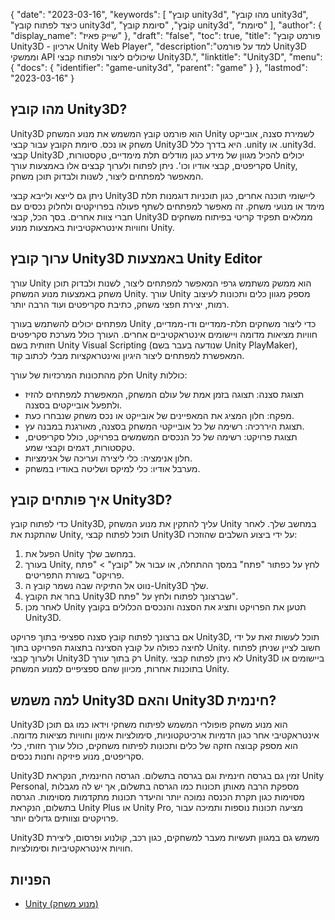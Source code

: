 {
"date": "2023-03-16",
  "keywords": [
"קובץ unity3d",
"מהו קובץ unity3d",
"כיצד לפתוח קובץ unity3d",
"קוֹבֶץ",
"סיומת קובץ unity3d",
"סיומת"
],
  "author": {
"display_name": "שייק פאיז"
},
"draft": "false",
"toc": true,
"title": "פורמט קובץ Unity3D - ארכיון Unity Web Player",
  "description":"למד על פורמט Unity3D וממשקי API שיכולים ליצור ולפתוח קבצי Unity3D.",
"linktitle": "Unity3D",
  "menu": {
    "docs": {
      "identifier": "game-unity3d",
      "parent": "game"
}
},
"lastmod": "2023-03-16"
}

## מהו קובץ Unity3D?

Unity3D הוא פורמט קובץ המשמש את מנוע המשחק Unity לשמירת סצנה, אובייקט משחק או נכס. סיומת הקובץ עבור קבצי Unity3D היא בדרך כלל .unity או .unity3d. קבצי Unity3D יכולים להכיל מגוון של מידע כגון מודלים תלת מימדיים, טקסטורות, סקריפטים, קבצי אודיו וכו'. ניתן לפתוח ולערוך קבצים אלו באמצעות עורך Unity, המאפשר למפתחים ליצור, לשנות ולבדוק תוכן משחק.

ניתן גם לייצא ולייבא קבצי Unity3D ליישומי תוכנה אחרים, כגון תוכניות דוגמנות תלת מימד או מנועי משחק. זה מאפשר למפתחים לשתף פעולה בפרויקטים ולחלוק נכסים עם חברי צוות אחרים. בסך הכל, קבצי Unity3D ממלאים תפקיד קריטי בפיתוח משחקים וחוויות אינטראקטיביות באמצעות מנוע Unity.

## ערוך קובץ Unity3D באמצעות Unity Editor

עורך Unity הוא ממשק משתמש גרפי המאפשר למפתחים ליצור, לשנות ולבדוק תוכן משחק באמצעות מנוע המשחק Unity. עורך Unity מספק מגוון כלים ותכונות לעיצוב רמות, יצירת חפצי משחק, כתיבת סקריפטים ועוד הרבה יותר.

מפתחים יכולים להשתמש בעורך Unity כדי ליצור משחקים תלת-ממדיים ודו-ממדיים, חוויות מציאות מדומה ויישומים אינטראקטיביים אחרים. העורך כולל מערכת סקריפטים חזותית בשם Unity Visual Scripting (שנודעה בעבר בשם Unity PlayMaker), המאפשרת למפתחים ליצור היגיון ואינטראקציות מבלי לכתוב קוד.

חלק מהתכונות המרכזיות של עורך Unity כוללות:

- תצוגת סצנה: תצוגה בזמן אמת של עולם המשחק, המאפשרת למפתחים להזיז ולתפעל אובייקטים בסצנה.
- מפקח: חלון המציג את המאפיינים של אובייקט או נכס משחק שנבחרו כעת.
- תצוגת היררכיה: רשימה של כל אובייקטי המשחק בסצנה, מאורגנת במבנה עץ.
- תצוגת פרויקט: רשימה של כל הנכסים המשמשים בפרויקט, כולל סקריפטים, טקסטורות, דגמים וקבצי שמע.
- חלון אנימציה: כלי ליצירה ועריכה של אנימציות.
- מערבל אודיו: כלי למיקס ושליטה באודיו במשחק.

## איך פותחים קובץ Unity3D?

כדי לפתוח קובץ Unity3D, עליך להתקין את מנוע המשחק Unity במחשב שלך. לאחר שהתקנת את Unity, תוכל לפתוח קבצי Unity3D על ידי ביצוע השלבים שהוזכרו:

1. הפעל את Unity במחשב שלך.
2. בעורך Unity, לחץ על כפתור "פתח" במסך ההתחלה, או עבור אל "קובץ" > "פתח פרויקט" בשורת התפריטים.
3. נווט אל התיקיה שבה נשמר קובץ ה-Unity3D שלך.
4. בחר את הקובץ Unity3D שברצונך לפתוח ולחץ על "פתח".
5. לאחר מכן Unity תטען את הפרויקט ותציג את הסצנה והנכסים הכלולים בקובץ Unity3D.

אם ברצונך לפתוח קובץ סצנה ספציפי בתוך פרויקט Unity3D, תוכל לעשות זאת על ידי לחיצה כפולה על קובץ הסצינה בתצוגת הפרויקט בתוך Unity. חשוב לציין שניתן לפתוח ולערוך קבצי Unity3D רק בתוך עורך Unity. לא ניתן לפתוח קבצי Unity3D ביישומים או בתוכנות אחרות, מכיוון שהם ספציפיים למנוע המשחק Unity.

## למה משמש Unity3D והאם Unity3D חינמית?

Unity3D הוא מנוע משחק פופולרי המשמש לפיתוח משחקי וידאו כמו גם תוכן אינטראקטיבי אחר כגון הדמיות ארכיטקטוניות, סימולציות אימון וחוויות מציאות מדומה. הוא מספק קבוצה חזקה של כלים ותכונות לפיתוח משחקים, כולל עורך חזותי, כלי סקריפטים, מנוע פיזיקה וחנות נכסים.

Unity3D זמין גם בגרסה חינמית וגם בגרסה בתשלום. הגרסה החינמית, הנקראת Unity Personal, מספקת הרבה מאותן תכונות כמו הגרסה בתשלום, אך יש לה מגבלות מסוימות כגון תקרת הכנסה נמוכה יותר והיעדר תכונות מתקדמות מסוימות. הגרסה בתשלום, הנקראת Unity Plus או Unity Pro, מציעה תכונות נוספות ותמיכה עבור פרויקטים וצוותים גדולים יותר.

Unity3D משמש גם במגוון תעשיות מעבר למשחקים, כגון רכב, קולנוע ופרסום, ליצירת חוויות אינטראקטיביות וסימולציות.

## הפניות
* [Unity (מנוע משחק)](https://en.wikipedia.org/wiki/Unity_(game_engine))


